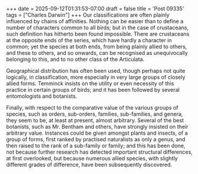 +++
date = 2025-09-12T01:31:53-07:00
draft = false
title = 'Post 09335'
tags = ["Charles Darwin"]
+++
Our classifications are often plainly influenced by chains of affinities. Nothing can be easier than to define a number of characters common to all birds; but in the case of crustaceans, such definition has hitherto been found impossible. There are crustaceans at the opposite ends of the series, which have hardly a character in common; yet the species at both ends, from being plainly allied to others, and these to others, and so onwards, can be recognised as unequivocally belonging to this, and to no other class of the Articulata.

Geographical distribution has often been used, though perhaps not quite logically, in classification, more especially in very large groups of closely allied forms. Temminck insists on the utility or even necessity of this practice in certain groups of birds; and it has been followed by several entomologists and botanists.

Finally, with respect to the comparative value of the various groups of species, such as orders, sub-orders, families, sub-families, and genera, they seem to be, at least at present, almost arbitrary. Several of the best botanists, such as Mr. Bentham and others, have strongly insisted on their arbitrary value. Instances could be given amongst plants and insects, of a group of forms, first ranked by practised naturalists as only a genus, and then raised to the rank of a sub-family or family; and this has been done, not because further research has detected important structural differences, at first overlooked, but because numerous allied species, with slightly different grades of difference, have been subsequently discovered.
